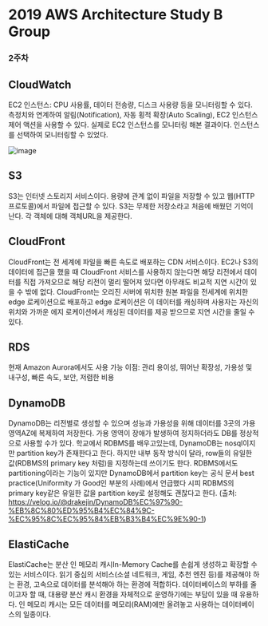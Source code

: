 # 2019 AWS Architecture Study B Group

### 2주차

## CloudWatch

EC2 인스턴스: CPU 사용률, 데이터 전송량, 디스크 사용량 등을 모니터링할 수 있다. 
측정치와 연계하여 알림(Notification), 자동 횡적 확장(Auto Scaling), EC2 인스턴스 제어 액션을 사용할 수 있다.
실제로 EC2 인스턴스를 모니터링 해본 결과이다. 인스턴스를 선택하여 모니터링할 수 있었다.

![image](https://user-images.githubusercontent.com/52663248/68109229-52d7db00-ff2d-11e9-9758-6a6e183f6c4e.png)

## S3

S3는 인터넷 스토리지 서비스이다. 용량에 관계 없이 파일을 저장할 수 있고 웹(HTTP 프로토콜)에서 파일에 접근할 수 있다.
S3는 무제한 저장소라고 처음에 배웠던 기억이 난다.
각 객체에 대해 객체URL을 제공한다. 

## CloudFront

CloudFront는 전 세계에 파일을 빠른 속도로 배포하는 CDN 서비스이다.
EC2나 S3의 데이터에 접근을 했을 때 CloudFront 서비스를 사용하지 않는다면 해당 리전에서 데이터를 직접 가져오므로 해당 리전이 멀리 떨어져 있다면 아무래도 비교적 지연 시간이 있을 수 밖에 없다.
CloudFront는 오리진 서버에 위치한 원본 파일을 전세계에 위치한 edge 로케이션으로 배포하고 edge 로케이션은 이 데이터를 캐싱하며 사용자는 자신의 위치와 가까운 에지 로케이션에서 캐싱된 데이터를 제공 받으므로 지연 시간을 줄일 수 있다.

## RDS

현재 Amazon Aurora에서도 사용 가능
이점: 관리 용이성, 뛰어난 확장성, 가용성 및 내구성, 빠른 속도, 보안, 저렴한 비용

## DynamoDB

DynamoDB는 리전별로 생성할 수 있으며 성능과 가용성을 위해 데이터를 3곳의 가용 영역AZ에 복제하여 저장한다.
가용 영역이 장애가 발생하여 정지하더라도 DB를 정상적으로 사용할 수가 있다. 
학교에서 RDBMS를 배우고있는데, DynamoDB는 nosql이지만 partition key가 존재한다고 한다.
하지만 내부 동작 방식이 달라, row들의 유일한 값(RDBMS의 primary key 처럼)을 지정하는데 쓰이기도 한다.
RDBMS에서도 partitioning이라는 기능이 있지만 DynamoDB에서 partition key는 공식 문서 best practice(Uniformity 가 Good인 부분의 사례)에서 언급했다 시피 RDBMS의 primary key같은 유일한 값을 partition key로 설정해도 괜찮다고 한다.
(출처: https://velog.io/@drakejin/DynamoDB%EC%97%90-%EB%8C%80%ED%95%B4%EC%84%9C-%EC%95%8C%EC%95%84%EB%B3%B4%EC%9E%90-1)

## ElastiCache

ElastiCache는 분산 인 메모리 캐시In-Memory Cache를 손쉽게 생성하고 확장할 수 있는 서비스이다.
읽기 중심의 서비스(소셜 네트워크, 게임, 추천 엔진 등)를 제공해야 하는 환경, 고속으로 데이터를 분석해야 하는 환경에 적합하다. 
데이터베이스의 부하를 줄이고자 할 때, 대용량 분산 캐시 환경을 자체적으로 운영하기에는 부담이 있을 때 유용하다.
인 메모리 캐시는 모든 데이터를 메모리(RAM)에만 올려놓고 사용하는 데이터베이스의 일종이다.
